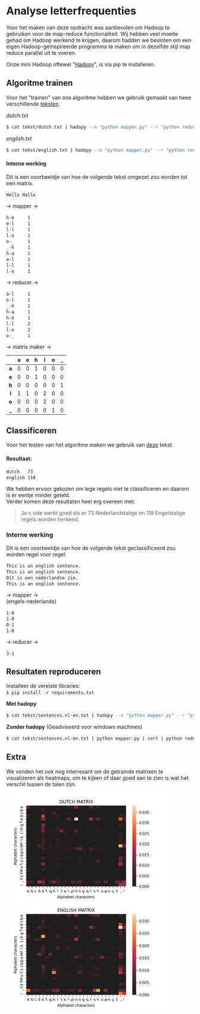 # Analyse letterfrequenties
Voor het maken van deze opdracht was aanbevolen om Hadoop te gebruiken voor de map-reduce functionaliteit. Wij hebben veel moeite gehad om Hadoop werkend te krijgen, daarom hadden we besloten om een eigen Hadoop-geïnspireerde programma te maken om in dezelfde stijl map reduce parallel uit te voeren. 

Onze mini Hadoop oftewel "[Hadopy](https://github.com/MariaDukmak/Hadopy)", is via pip te installeren.


## Algoritme trainen 
Voor het "trainen" van ons algoritme hebben we gebruik gemaakt van twee verschillende  [teksten](https://github.com/MariaDukmak/DIP/tree/main/letterfrequenties/tekst). 

*dutch.txt*
```bash 
$ cat tekst/dutch.txt | hadopy --m "python mapper.py" --r "python reducer.py" | python matrix_saver.py dutch
```

*english.txt*
```bash 
$ cat tekst/english.txt | hadopy --m "python mapper.py" --r "python reducer.py" | python matrix_saver.py english
```

#### Interne werking
Dit is een voorbeeldje van hoe de volgende tekst omgezet zou worden tot een matrix.
```
Hello Hallo
```
→ mapper →
```
h-e     1
e-l     1
l-l     1
l-o     1
o-_     1
_-h     1
h-a     1
a-l     1
l-l     1
l-o     1
```
→ reducer →
```
a-l     1
e-l     1
_-h     1
h-a     1
h-e     1
l-l     2
l-o     2
o-_     1
```
→ matrix maker → 

|   | **a** | **e** | **h** | **l** | **o** | **_** |
| :------------: | :------------: | :------------: | :------------: | :------------: | :------------: | :------------: |
| **a** | 0 | 0 | 1 | 0 | 0 | 0 |
| **e** | 0 | 0 | 1 | 0 | 0 | 0 |
| **h** | 0 | 0 | 0 | 0 | 0 | 1 |
| **l**| 1 | 1 | 0 | 2 | 0 | 0 |
| **o** | 0 | 0 | 0 | 2 | 0 | 0 |
| **_** | 0 | 0 | 0 | 0 | 1 | 0 |

## Classificeren
Voor het testen van het algoritme maken we gebruik van [deze](https://github.com/MariaDukmak/DIP/blob/main/letterfrequenties/tekst/sentences.nl-en.txt) tekst.
#### Resultaat:
```
dutch   73
english 118
```

We hebben ervoor gekozen om lege regels niet te classificeren en daarom is er eentje minder geteld.  
Verder komen deze resultaten heel erg overeen met:
> Je c  ode werkt goed als er 73 Nederlandstalige en 119 Engelstalige regels worden herkend.

### Interne werking
Dit is een voorbeeldje van hoe de volgende tekst geclassificeerd zou worden regel voor regel.
```
This is an english sentence.
This is an english sentence.
Dit is een nederlandse zin.
This is an english sentence.
```
→ mapper →  
(engels-nederlands)
```
1-0
1-0
0-1
1-0
```
→ reducer →
```
3-1
```

## Resultaten reproduceren
Installeer de vereiste libraries:   
`$ pip install -r requirements.txt`

__Met hadopy__

```bash 
$ cat tekst/sentences.nl-en.txt | hadopy --m "python mapper.py" --r "python reducer.py" | python classifier.py | python classifier_shower.py
```

__Zonder hadopy__ (Geadviseerd voor windows machines)

```bash 
$ cat tekst/sentences.nl-en.txt | python mapper.py | sort | python reducer.py | python classifier.py | python classifier_shower.py
```

## Extra
We vonden het ook nog interresant om de getrainde matrixen te visualizeren als heatmaps, 
om te kijken of daar goed aan te zien is wat het verschil tussen de talen zijn.

![Dutch heatmap](images/dutch-matrix.png)
![English heatmap](images/english-matrix.png)